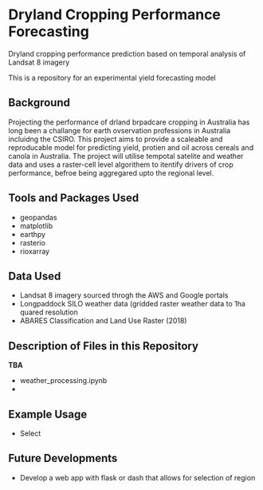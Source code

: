 # Dryland Cropping Performance Forecasting 
Dryland cropping performance prediction based on temporal analysis of Landsat 8 imagery 

This is a repository for an experimental yield forecasting model 

## Background 

Projecting the performance of drland brpadcare cropping in Australia has long been a challange for earth ovservation professions in Australia incluidng the CSIRO. This project aims to provide a scaleable and reproducable model for predicting yield, protien and oil across cereals and canola in Australia. The project will utilise tempotal satelite and weather data and uses a raster-cell level algorithem to itentify drivers of crop performance, befroe being aggregared upto the regional level.




## Tools and Packages Used

- geopandas
- matplotlib
- earthpy
- rasterio
- rioxarray


## Data Used

- Landsat 8 imagery sourced throgh the AWS and Google portals 
- Longpaddock SILO weather data (gridded raster weather data to 1ha quared resolution
- ABARES Classification and Land Use Raster (2018) 



## Description of Files in this Repository

**TBA**

- weather_processing.ipynb
- 


## Example Usage

- Select 


## Future Developments

- Develop a web app with flask or dash that allows for selection of region 

